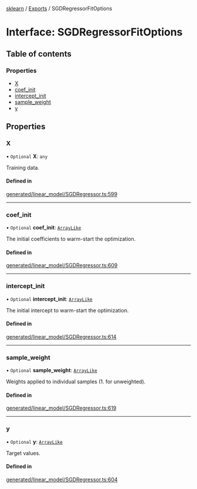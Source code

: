 [sklearn](../readme.md) / [Exports](../modules.md) / SGDRegressorFitOptions

# Interface: SGDRegressorFitOptions

## Table of contents

### Properties

- [X](SGDRegressorFitOptions.md#x)
- [coef\_init](SGDRegressorFitOptions.md#coef_init)
- [intercept\_init](SGDRegressorFitOptions.md#intercept_init)
- [sample\_weight](SGDRegressorFitOptions.md#sample_weight)
- [y](SGDRegressorFitOptions.md#y)

## Properties

### X

• `Optional` **X**: `any`

Training data.

#### Defined in

[generated/linear_model/SGDRegressor.ts:599](https://github.com/transitive-bullshit/scikit-learn-ts/blob/367336a/packages/sklearn/src/generated/linear_model/SGDRegressor.ts#L599)

___

### coef\_init

• `Optional` **coef\_init**: [`ArrayLike`](../modules.md#arraylike)

The initial coefficients to warm-start the optimization.

#### Defined in

[generated/linear_model/SGDRegressor.ts:609](https://github.com/transitive-bullshit/scikit-learn-ts/blob/367336a/packages/sklearn/src/generated/linear_model/SGDRegressor.ts#L609)

___

### intercept\_init

• `Optional` **intercept\_init**: [`ArrayLike`](../modules.md#arraylike)

The initial intercept to warm-start the optimization.

#### Defined in

[generated/linear_model/SGDRegressor.ts:614](https://github.com/transitive-bullshit/scikit-learn-ts/blob/367336a/packages/sklearn/src/generated/linear_model/SGDRegressor.ts#L614)

___

### sample\_weight

• `Optional` **sample\_weight**: [`ArrayLike`](../modules.md#arraylike)

Weights applied to individual samples (1. for unweighted).

#### Defined in

[generated/linear_model/SGDRegressor.ts:619](https://github.com/transitive-bullshit/scikit-learn-ts/blob/367336a/packages/sklearn/src/generated/linear_model/SGDRegressor.ts#L619)

___

### y

• `Optional` **y**: [`ArrayLike`](../modules.md#arraylike)

Target values.

#### Defined in

[generated/linear_model/SGDRegressor.ts:604](https://github.com/transitive-bullshit/scikit-learn-ts/blob/367336a/packages/sklearn/src/generated/linear_model/SGDRegressor.ts#L604)
